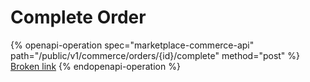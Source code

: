 # Complete Order

{% openapi-operation spec="marketplace-commerce-api" path="/public/v1/commerce/orders/{id}/complete" method="post" %}
[Broken link](broken-reference)
{% endopenapi-operation %}
